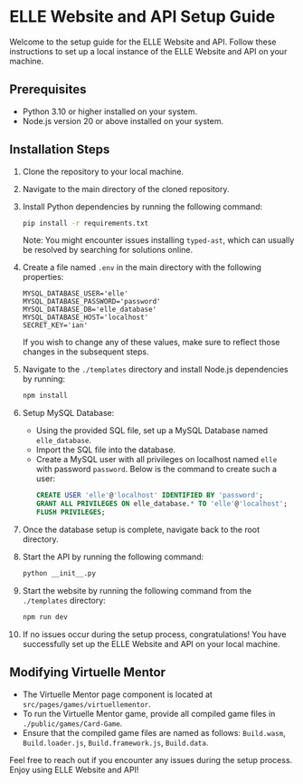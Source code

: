 # ELLE Website and API Setup Guide

Welcome to the setup guide for the ELLE Website and API. Follow these instructions to set up a local instance of the ELLE Website and API on your machine.

## Prerequisites

-   Python 3.10 or higher installed on your system.
-   Node.js version 20 or above installed on your system.

## Installation Steps

1. Clone the repository to your local machine.

2. Navigate to the main directory of the cloned repository.

3. Install Python dependencies by running the following command:

    ```bash
    pip install -r requirements.txt
    ```

    Note: You might encounter issues installing `typed-ast`, which can usually be resolved by searching for solutions online.

4. Create a file named `.env` in the main directory with the following properties:

    ```
    MYSQL_DATABASE_USER='elle'
    MYSQL_DATABASE_PASSWORD='password'
    MYSQL_DATABASE_DB='elle_database'
    MYSQL_DATABASE_HOST='localhost'
    SECRET_KEY='ian'
    ```

    If you wish to change any of these values, make sure to reflect those changes in the subsequent steps.

5. Navigate to the `./templates` directory and install Node.js dependencies by running:

    ```bash
    npm install
    ```

6. Setup MySQL Database:

    - Using the provided SQL file, set up a MySQL Database named `elle_database`.
    - Import the SQL file into the database.
    - Create a MySQL user with all privileges on localhost named `elle` with password `password`. Below is the command to create such a user:
        ```sql
        CREATE USER 'elle'@'localhost' IDENTIFIED BY 'password';
        GRANT ALL PRIVILEGES ON elle_database.* TO 'elle'@'localhost';
        FLUSH PRIVILEGES;
        ```

7. Once the database setup is complete, navigate back to the root directory.

8. Start the API by running the following command:

    ```bash
    python __init__.py
    ```

9. Start the website by running the following command from the `./templates` directory:

    ```bash
    npm run dev
    ```

10. If no issues occur during the setup process, congratulations! You have successfully set up the ELLE Website and API on your local machine.

## Modifying Virtuelle Mentor

-   The Virtuelle Mentor page component is located at `src/pages/games/virtuellementor`.
-   To run the Virtuelle Mentor game, provide all compiled game files in `./public/games/Card-Game`.
-   Ensure that the compiled game files are named as follows: `Build.wasm`, `Build.loader.js`, `Build.framework.js`, `Build.data`.

Feel free to reach out if you encounter any issues during the setup process. Enjoy using ELLE Website and API!
